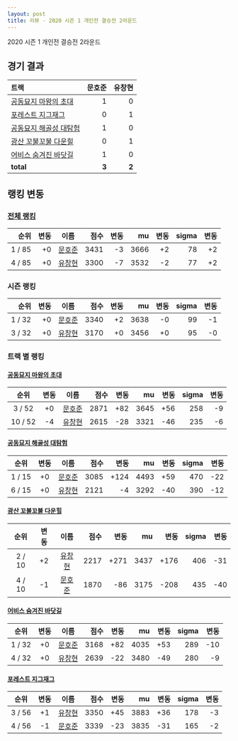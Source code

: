 ```yaml
---
layout: post
title: 리뷰 - 2020 시즌 1 개인전 결승전 2라운드
---
```


2020 시즌 1 개인전 결승전 2라운드


## 경기 결과

| 트랙 | 문호준 | 유창현 |
|:---|---:|---:|
| [공동묘지 마왕의 초대](../mawang) | 1 | 0 |
| [포레스트 지그재그](../zigzag) | 0 | 1 |
| [공동묘지 해골성 대탐험](../skullcastle) | 1 | 0 |
| [광산 꼬불꼬불 다운힐](../gwangkko) | 0 | 1 |
| [어비스 숨겨진 바닷길](../hiddenoceanroad) | 1 | 0 |
| __total__ |__3__ |__2__ |


## 랭킹 변동


### [전체 랭킹](../singles-full)

| 순위 | 변동 | 이름 | 점수 | 변동 | mu | 변동 | sigma | 변동 |
|---:|---:|:---:|---:|---:|---:|---:|---:|---:|
| 1 / 85 | +0 | [문호준](../munhojun) | 3431 | -3 | 3666 | +2 | 78 | +2 |
| 4 / 85 | +0 | [유창현](../yuchanghyeon) | 3300 | -7 | 3532 | -2 | 77 | +2 |

### 시즌 랭킹

| 순위 | 변동 | 이름 | 점수 | 변동 | mu | 변동 | sigma | 변동 |
|---:|---:|:---:|---:|---:|---:|---:|---:|---:|
| 1 / 32 | +0 | [문호준](../munhojun) | 3340 | +2 | 3638 | -0 | 99 | -1 |
| 3 / 32 | +0 | [유창현](../yuchanghyeon) | 3170 | +0 | 3456 | +0 | 95 | -0 |

### 트랙 별 랭킹


#### [공동묘지 마왕의 초대](../mawang)

| 순위 | 변동 | 이름 | 점수 | 변동 | mu | 변동 | sigma | 변동 |
|:---:|:---:|:---:|---:|---:|---:|---:|---:|---:|
| 3 / 52 | +0 | [문호준](../munhojun) | 2871 | +82 | 3645 | +56 | 258 | -9 |
| 10 / 52 | -4 | [유창현](../yuchanghyeon) | 2615 | -28 | 3321 | -46 | 235 | -6 |

#### [공동묘지 해골성 대탐험](../skullcastle)

| 순위 | 변동 | 이름 | 점수 | 변동 | mu | 변동 | sigma | 변동 |
|:---:|:---:|:---:|---:|---:|---:|---:|---:|---:|
| 1 / 15 | +0 | [문호준](../munhojun) | 3085 | +124 | 4493 | +59 | 470 | -22 |
| 6 / 15 | +0 | [유창현](../yuchanghyeon) | 2121 | -4 | 3292 | -40 | 390 | -12 |

#### [광산 꼬불꼬불 다운힐](../gwangkko)

| 순위 | 변동 | 이름 | 점수 | 변동 | mu | 변동 | sigma | 변동 |
|:---:|:---:|:---:|---:|---:|---:|---:|---:|---:|
| 2 / 10 | +2 | [유창현](../yuchanghyeon) | 2217 | +271 | 3437 | +176 | 406 | -31 |
| 4 / 10 | -1 | [문호준](../munhojun) | 1870 | -86 | 3175 | -208 | 435 | -40 |

#### [어비스 숨겨진 바닷길](../hiddenoceanroad)

| 순위 | 변동 | 이름 | 점수 | 변동 | mu | 변동 | sigma | 변동 |
|:---:|:---:|:---:|---:|---:|---:|---:|---:|---:|
| 1 / 32 | +0 | [문호준](../munhojun) | 3168 | +82 | 4035 | +53 | 289 | -10 |
| 4 / 32 | +0 | [유창현](../yuchanghyeon) | 2639 | -22 | 3480 | -49 | 280 | -9 |

#### [포레스트 지그재그](../zigzag)

| 순위 | 변동 | 이름 | 점수 | 변동 | mu | 변동 | sigma | 변동 |
|:---:|:---:|:---:|---:|---:|---:|---:|---:|---:|
| 3 / 56 | +1 | [유창현](../yuchanghyeon) | 3350 | +45 | 3883 | +36 | 178 | -3 |
| 4 / 56 | -1 | [문호준](../munhojun) | 3339 | -23 | 3835 | -31 | 165 | -2 |
